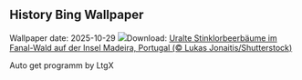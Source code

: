 ## History Bing Wallpaper
Wallpaper date: 2025-10-29
![](https://www.bing.com/th?id=OHR.FanalForest_DE-DE4508530249_UHD.jpg&w=1000)Download: [Uralte Stinklorbeerbäume im Fanal-Wald auf der Insel Madeira, Portugal (© Lukas Jonaitis/Shutterstock)](https://www.bing.com/th?id=OHR.FanalForest_DE-DE4508530249_UHD.jpg)

Auto get programm by LtgX
